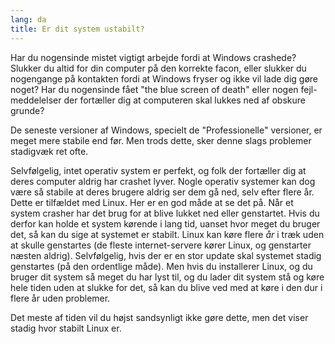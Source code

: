 ```yaml
---
lang: da
title: Er dit system ustabilt?
---
```


Har du nogensinde mistet vigtigt arbejde fordi at Windows crashede? Slukker du altid for din computer på den korrekte facon, eller slukker du nogengange på kontakten fordi at Windows fryser og ikke vil lade dig gøre noget? Har du nogensinde fået "the blue screen of death" eller nogen fejl-meddelelser der fortæller dig at computeren skal lukkes ned af obskure grunde? 

De seneste versioner af Windows, specielt de "Professionelle" versioner, er meget mere stabile end før. Men trods dette, sker denne slags problemer stadigvæk ret ofte.

Selvfølgelig, intet operativ system er perfekt, og folk der fortæller dig at deres computer aldrig har crashet lyver. Nogle operativ systemer kan dog være så stabile at deres brugere aldrig ser dem gå ned, selv efter flere år. Dette er tilfældet med Linux. Her er en god måde at se det på. Når et system crasher har det brug for at blive lukket ned eller genstartet. Hvis du derfor kan holde et system kørende i lang tid, uanset hvor meget du bruger det, så kan du sige at systemet er stabilt. Linux kan køre flere <i>år</i> i træk uden at skulle genstartes (de fleste internet-servere kører Linux, og genstarter næsten aldrig). Selvfølgelig, hvis der er en stor update skal systemet stadig genstartes (på den ordentlige måde). Men hvis du installerer Linux, og du bruger dit system så meget du har lyst til, og du lader dit system stå og køre hele tiden uden at slukke for det, så kan du blive ved med at køre i den dur i flere år uden problemer.

Det meste af tiden vil du højst sandsynligt ikke gøre dette, men det viser stadig hvor stabilt Linux er.





